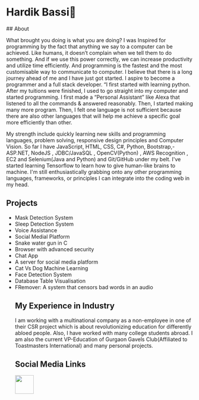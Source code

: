 <h1>Hardik Bassi🚀</h1>
## About

What brought you doing is what you are doing? I was Inspired for programming by the fact that anything we say to a computer can be achieved. Like humans, it doesn’t complain when we tell them to do something. And if we use this power correctly, we can increase productivity and utilize time efficiently.  And programming is the fastest and the most customisable way to communicate to computer. I believe that there is a long journey ahead of me and I have just got started. I aspire to become a programmer and a full stack developer. “I first started with learning python. After my tuitions were finished, I used to go straight into my computer and started programming. I first made a “Personal Assistant” like Alexa that listened to all the commands & answered reasonably. Then, I started making many more program. Then, I felt one language is not sufficient because there are also other languages that will help me achieve a specific goal more efficiently than other.

My strength include quickly learning new skills and programming languages, problem solving, responsive design principles and Computer Vision. So far I have JavaScript, HTML, CSS, C#, Python, Bootstrap,- ASP.NET, NodeJS , JDBC/JavaSQL , OpenCV(Python) , AWS Recognition , EC2  and Selenium(Java and Python) and Git/GitHub under my belt. I've started learning Tensorflow to learn how to give human-like brains to machine. I'm still enthusiastically grabbing onto any other programming languages, frameworks, or principles I can integrate into the coding web in my head.

## Projects

<ul>
 <li>
   Mask Detection System
 <li>
   Sleep Detection System 
 <li>
   Voice Assistance
 <li>
   Social Medial Platform
 <li>
   Snake water gun in C
  <li>
   Browser with advanced security
  <li>
   Chat App
  <li>
   A server for social media platform
  <li>Cat Vs Dog Machine Learning 
  <li>  Face Detection System  
  <li> Database Table Visualisation
   <li> FRemover: A system that censors bad words in an audio
 </ol>
 

## My Experience in Industry

I am working with a multinational company as a non-employee in one of their CSR project which is about revolutionizing education for differently abloed people. Also, I have worked with many college students abroad. I am also the current VP-Education of Gurgaon Gavels Club(Affiliated to Toastmasters International) and many personal projects.

## Social Media Links

<a href="https://www.linkedin.com/in/hardik-bassi-168930222/"><img src="https://cdn.pixabay.com/photo/2017/08/22/11/56/linked-in-2668700_960_720.png" width="50px" height="50px"></a>
